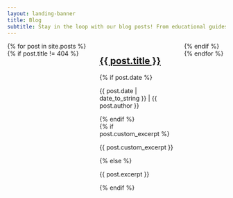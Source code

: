 ```yaml
---
layout: landing-banner
title: Blog
subtitle: Stay in the loop with our blog posts! From educational guides to opinion articles about data science in the real world, they're here for you!
---
```


<link rel="stylesheet" href="/assets/css/paginate.css">
<link rel="stylesheet" href="/assets/css/styles.css">

<script type='text/javascript' src='/assets/js/paginate.js'>
</script>

<div class = "body">
    <div class = "blog-grid-container">
        <div class = "columns is-multiline">
        {% for post in site.posts %}
        {% if post.title != 404 %}
            <div class = "column is-4-desktop is-half-tablet">
                <div class = "blog-module">
                    <div class="blog-thumbnail"><a href="{{ post.url }}"><img src="{{ post.image }}" alt=""/></a></div>
                    <div class="blog-contents">
                        <h2 class="blog-title"><a href="{{ post.url }}">{{ post.title }}</a></h2>
                        {% if post.date %}
                            <p class="blog-data">{{ post.date | date_to_string }} | {{ post.author }}</p>
                        {% endif %}
                    </div>
                    <div class="blog-description">
                        <div class="desc-text">
                            {% if post.custom_excerpt %}
                                <p class = "1.25rem">{{ post.custom_excerpt }}</p>
                            {% else %}
                                <p class = "1.25rem">{{ post.excerpt }}</p>
                            {% endif %}
                        </div>
                    </div>
                </div>
            </div>
        {% endif %}
        {% endfor %}
        </div>
    </div>
</div>

<script>

    let options = {
        numberPerPage: 20,
        goBar:true, 
        pageCounter:true, 
    };

    let filterOptions = {
        el:'#searchBox' 
    };

    paginate.init('.myTable',options,filterOptions);

</script>
